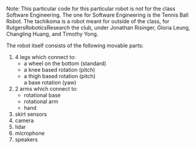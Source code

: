 Note: This particular code for this particular robot is not for the class Software Engineering. The one for Software Engineering is the Tennis Ball Robot. The tachikoma is a robot meant for outside of the class, for RutgersRoboticsResearch the club, under Jonathan Risinger, Gloria Leung, Changling Huang, and Timothy Yong.

The robot itself consists of the following movable parts:
<ol>
  <li>4 legs which connect to:
    <ul>
      <li>a wheel on the bottom (standard)</li>
      <li>a knee based rotation (pitch)</li>
      <li>a thigh based rotation (pitch)</li>
      </li>a base rotation (yaw)</li>
    </ul>
  </li>
  <li>2 arms which connect to:
    <ul>
      <li>rotational base</li>
      <li>rotational arm</li>
      <li>hand</li>
    </ul>
  </li>
  <li>skirt sensors</li>
  <li>camera</li>
  <li>lidar</li>
  <li>microphone</li>
  <li>speakers</li>
</ol>
